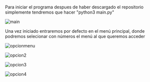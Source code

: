 Para iniciar el programa despues de haber descargado el repositorio simplemente tendremos que hacer  "python3 main.py"

![main](https://github.com/L0g1ns/Flota/assets/145047663/7a888918-3c91-4cff-808b-1657df58cc80)

Una vez iniciado entraremos por defecto en el menú principal, donde podremos selecionar con números el menú al que queremos acceder

![opcionmenu](https://github.com/L0g1ns/Flota/assets/145047663/d930813e-5f62-471b-81a3-67c27df003d7)

![opcion2](https://github.com/L0g1ns/Flota/assets/145047663/22658a89-a755-4898-b108-6ac462ef3a00)

![opcion3](https://github.com/L0g1ns/Flota/assets/145047663/71eee640-c2b3-4c31-af5a-9ac29f6021c6)

![opcion4](https://github.com/L0g1ns/Flota/assets/145047663/fef19ada-efdc-4bbc-b231-83ccee2eb711)



